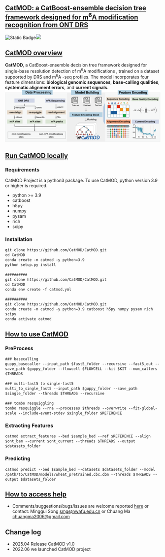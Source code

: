 ## [CatMOD: a CatBoost-ensemble decision tree framework designed for  m<sup>6</sup>A modification recognition from ONT DRS](https://cma2015.github.io/CatMOD)

![Static Badge](https://img.shields.io/badge/Linux-blue?logo=Linux&logoColor=white)![](https://camo.githubusercontent.com/cd1d74df39562c27a5d2700b62a3c29bf1fc8469f1485c36fba8a06336604a3f/68747470733a2f2f696d672e736869656c64732e696f2f62616467652f6c616e67756167652d707974686f6e2d626c75652e737667)

## [CatMOD overview](https://cma2015.github.io/CatMOD/)

<b>CatMOD</b>, a CatBoost-ensemble decision tree framework designed for single-base resolution detection of m<sup>6</sup>A modifications , trained on a dataset supported by DRS and m<sup>6</sup>A -seq profiles. The model incorporates four feature dimensions: <b>biological genomic sequences</b>, <b>base-calling qualities</b>, <b>systematic alignment errors</b>, and <b>current signals</b>.
![Static Badge](https://github.com/cma2015/CatMOD/blob/main/img/catmod_workflow.png)

## [Run CatMOD locally](https://cma2015.github.io/CatMOD/)
### Requirements
CatMOD Project is a python3 package. To use CatMOD, python version 3.9 or higher is required.

- python >= 3.9
- catboost
- h5py
- numpy
- pysam
- rich
- scipy

###  Installation
```
git clone https://github.com/CatMOD/CatMOD.git
cd CatMOD
conda create -n catmod -y python=3.9
python setup.py install

##########
git clone https://github.com/CatMOD/CatMOD.git
cd CatMOD
conda env create -f catmod.yml

##########
git clone https://github.com/CatMOD/CatMOD.git
conda create -n catmod -y python=3.9 catboost h5py numpy pysam rich scipy
conda activate catmod
```
## [How to use CatMOD](https://cma2015.github.io/CatMOD/)
### PreProcess
```
### basecalling
guppy_basecaller --input_path $fast5_folder --recursive --fast5_out --save_path $guppy_folder --flowcell $FLOWCELL --kit $KIT --num_callers $THREADS

### multi-fast5 to single-fast5
multi_to_single_fast5 --input_path $guppy_folder --save_path $single_folder --threads $THREADS --recursive

### tombo resquiggling
tombo resquiggle --rna --processes $threads --overwrite --fit-global-scale --include-event-stdev $single_folder $REFERENCE
```

### Extracting Features
```
catmod extract_features --bed $sample_bed --ref $REFERENCE --align $ont_bam --current $ont_current --threads $THREADS --output $datasets_folder
```

### Predicting
```
catmod predict --bed $sample_bed --datasets $datasets_folder --model /path/to/CatMOD/models/wheat_pretrained.cbc.cbm --threads $THREADS --output $datasets_folder
```

## [How to access help](https://cma2015.github.io/CatMOD/)
- Comments/suggestions/bugs/issues are welcome reported [here](https://github.com/cma2015/CatMOD/issues) or contact: Minggui Song smg@nwafu.edu.cn or Chuang Ma chuangma2006@gmail.com

## Change log
- 2025.04 Release CatMOD v1.0
- 2022.06 we launched CatMOD project
